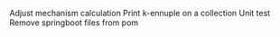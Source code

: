 Adjust mechanism calculation
Print k-ennuple on a collection
Unit test
Remove springboot files from pom
